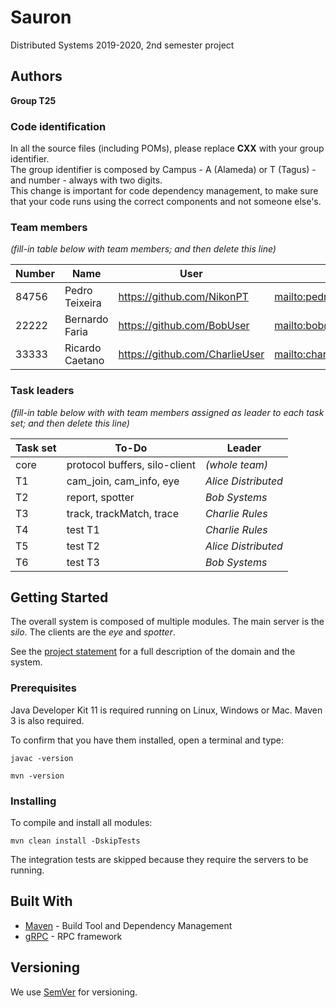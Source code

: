 # Sauron

Distributed Systems 2019-2020, 2nd semester project


## Authors
  
**Group T25**

### Code identification

In all the source files (including POMs), please replace __CXX__ with your group identifier.  
The group identifier is composed by Campus - A (Alameda) or T (Tagus) - and number - always with two digits.  
This change is important for code dependency management, to make sure that your code runs using the correct components and not someone else's.

### Team members

*(fill-in table below with team members; and then delete this line)*  

| Number | Name              | User                             | Email                               |
| -------|-------------------|----------------------------------| ------------------------------------|
| 84756  | Pedro Teixeira    | <https://github.com/NikonPT>     | <mailto:pedro.r.teixeria@tecnico.ulisboa.pt>   |
| 22222  | Bernardo Faria    | <https://github.com/BobUser>     | <mailto:bob@tecnico.ulisboa.pt>     |
| 33333  | Ricardo Caetano   | <https://github.com/CharlieUser> | <mailto:charlie@tecnico.ulisboa.pt> |

### Task leaders

*(fill-in table below with with team members assigned as leader to each task set; and then delete this line)*  

| Task set | To-Do                         | Leader              |
| ---------|-------------------------------| --------------------|
| core     | protocol buffers, silo-client | _(whole team)_      |
| T1       | cam_join, cam_info, eye       | _Alice Distributed_ |
| T2       | report, spotter               | _Bob Systems_       |
| T3       | track, trackMatch, trace      | _Charlie Rules_     |
| T4       | test T1                       | _Charlie Rules_     |
| T5       | test T2                       | _Alice Distributed_ |
| T6       | test T3                       | _Bob Systems_       |


## Getting Started

The overall system is composed of multiple modules.
The main server is the _silo_.
The clients are the _eye_ and _spotter_.

See the [project statement](https://github.com/tecnico-distsys/Sauron/blob/master/README.md) for a full description of the domain and the system.

### Prerequisites

Java Developer Kit 11 is required running on Linux, Windows or Mac.
Maven 3 is also required.

To confirm that you have them installed, open a terminal and type:

```
javac -version

mvn -version
```

### Installing

To compile and install all modules:

```
mvn clean install -DskipTests
```

The integration tests are skipped because they require the servers to be running.


## Built With

* [Maven](https://maven.apache.org/) - Build Tool and Dependency Management
* [gRPC](https://grpc.io/) - RPC framework


## Versioning

We use [SemVer](http://semver.org/) for versioning. 
